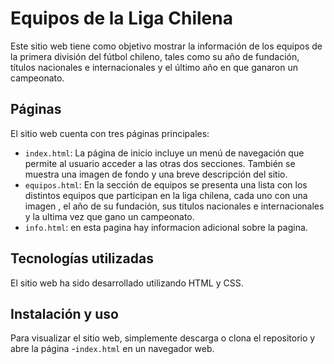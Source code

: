 # Equipos de la Liga Chilena

Este sitio web tiene como objetivo mostrar la información de los equipos de la primera división del fútbol chileno, tales como su año de fundación, títulos nacionales e internacionales y el último año en que ganaron un campeonato.

## Páginas

El sitio web cuenta con tres páginas principales:

- `index.html`: La página de inicio incluye un menú de navegación que permite al usuario acceder a las otras dos secciones. También se muestra una imagen de fondo y una breve descripción del sitio.
- `equipos.html`: En la sección de equipos se presenta una lista con los distintos equipos que participan en la liga chilena, cada uno con una imagen , el año de su fundación, sus titulos nacionales e internacionales y la ultima vez que gano un campeonato.
- `info.html`: en esta pagina hay informacion adicional sobre la pagina.

## Tecnologías utilizadas

El sitio web ha sido desarrollado utilizando HTML y CSS. 

## Instalación y uso

Para visualizar el sitio web, simplemente descarga o clona el repositorio y abre la página -`index.html` en un navegador web.

